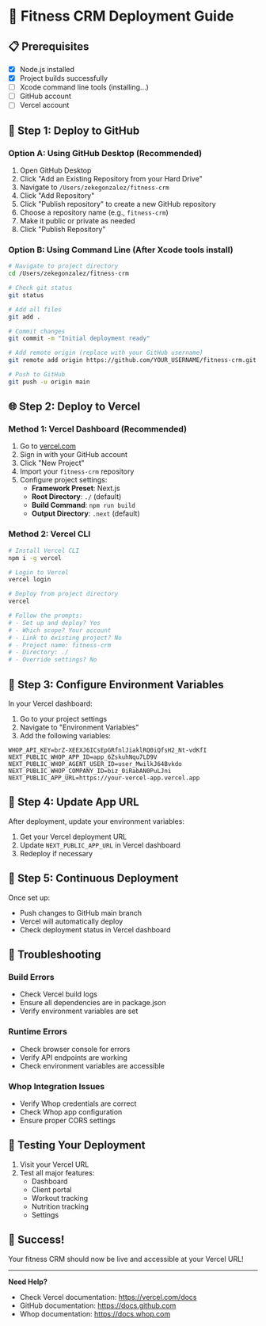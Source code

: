 # 🚀 Fitness CRM Deployment Guide

## 📋 Prerequisites
- [x] Node.js installed
- [x] Project builds successfully
- [ ] Xcode command line tools (installing...)
- [ ] GitHub account
- [ ] Vercel account

## 🔧 Step 1: Deploy to GitHub

### Option A: Using GitHub Desktop (Recommended)
1. Open GitHub Desktop
2. Click "Add an Existing Repository from your Hard Drive"
3. Navigate to `/Users/zekegonzalez/fitness-crm`
4. Click "Add Repository"
5. Click "Publish repository" to create a new GitHub repository
6. Choose a repository name (e.g., `fitness-crm`)
7. Make it public or private as needed
8. Click "Publish Repository"

### Option B: Using Command Line (After Xcode tools install)
```bash
# Navigate to project directory
cd /Users/zekegonzalez/fitness-crm

# Check git status
git status

# Add all files
git add .

# Commit changes
git commit -m "Initial deployment ready"

# Add remote origin (replace with your GitHub username)
git remote add origin https://github.com/YOUR_USERNAME/fitness-crm.git

# Push to GitHub
git push -u origin main
```

## 🌐 Step 2: Deploy to Vercel

### Method 1: Vercel Dashboard (Recommended)
1. Go to [vercel.com](https://vercel.com)
2. Sign in with your GitHub account
3. Click "New Project"
4. Import your `fitness-crm` repository
5. Configure project settings:
   - **Framework Preset**: Next.js
   - **Root Directory**: `./` (default)
   - **Build Command**: `npm run build`
   - **Output Directory**: `.next` (default)

### Method 2: Vercel CLI
```bash
# Install Vercel CLI
npm i -g vercel

# Login to Vercel
vercel login

# Deploy from project directory
vercel

# Follow the prompts:
# - Set up and deploy? Yes
# - Which scope? Your account
# - Link to existing project? No
# - Project name: fitness-crm
# - Directory: ./
# - Override settings? No
```

## 🔐 Step 3: Configure Environment Variables

In your Vercel dashboard:
1. Go to your project settings
2. Navigate to "Environment Variables"
3. Add the following variables:

```
WHOP_API_KEY=brZ-XEEXJ6ICsEpGRfnlJiaklRQ0iQfsH2_Nt-vdKfI
NEXT_PUBLIC_WHOP_APP_ID=app_6ZskuhNqu7LD9V
NEXT_PUBLIC_WHOP_AGENT_USER_ID=user_MwilkJ64Bvkdo
NEXT_PUBLIC_WHOP_COMPANY_ID=biz_0iRabAN0PuLJni
NEXT_PUBLIC_APP_URL=https://your-vercel-app.vercel.app
```

## 🎯 Step 4: Update App URL

After deployment, update your environment variables:
1. Get your Vercel deployment URL
2. Update `NEXT_PUBLIC_APP_URL` in Vercel dashboard
3. Redeploy if necessary

## 🔄 Step 5: Continuous Deployment

Once set up:
- Push changes to GitHub main branch
- Vercel will automatically deploy
- Check deployment status in Vercel dashboard

## 🐛 Troubleshooting

### Build Errors
- Check Vercel build logs
- Ensure all dependencies are in package.json
- Verify environment variables are set

### Runtime Errors
- Check browser console for errors
- Verify API endpoints are working
- Check environment variables are accessible

### Whop Integration Issues
- Verify Whop credentials are correct
- Check Whop app configuration
- Ensure proper CORS settings

## 📱 Testing Your Deployment

1. Visit your Vercel URL
2. Test all major features:
   - Dashboard
   - Client portal
   - Workout tracking
   - Nutrition tracking
   - Settings

## 🎉 Success!

Your fitness CRM should now be live and accessible at your Vercel URL!

---

**Need Help?**
- Check Vercel documentation: https://vercel.com/docs
- GitHub documentation: https://docs.github.com
- Whop documentation: https://docs.whop.com


